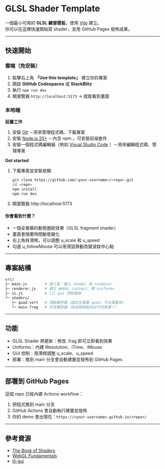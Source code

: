 # GLSL Shader Template

一個最小可用的 **GLSL 練習模板**，使用 [Vite](https://vitejs.dev/) 建立。  
你可以在這裡快速開始寫 shader，並用 GitHub Pages 發佈成果。

---

## 快速開始

### 雲端（免安裝）
1. 點擊右上角 **「Use this template」** 建立你的專案  
2. 開啟 **GitHub Codespaces** 或 **StackBlitz**  
3. 執行 `npm run dev`  
4. 開瀏覽器 `http://localhost:5173` → 就能看到畫面

### 本地端

**前置工作**
1. 安裝 [Git](https://git-scm.com/downloads) －用來管理程式碼、下載專案
2. 安裝 [Node.js 20+](https://nodejs.org/)  －內含 npm ，可安裝前端套件
3. 安裝一個程式碼編輯器（例如 [Visual Studio Code](https://code.visualstudio.com) ）－用來編輯程式碼、管理專案

**Get started**

1. 下載專案並安裝依賴 
   ```bash
   git clone https://github.com/<your-username>/<repo>.git
   cd <repo>
   npm install
   npm run dev
    ```
2. 開瀏覽器 http://localhost:5173

#### 你會看到什麼？

- 一個全螢幕的動態圈紋效果（GLSL fragment shader）
- 畫面會隨著時間動態變化
- 右上角有滑桿，可以調整 u_scale 和 u_speed
- 勾選 u_followMouse 可以用滑鼠移動改變波紋中心點

---

## 專案結構

```bash
src/
├─ main.js        # 進入點：載入 shader 與 renderer
├─ renderer.js    # 建立 WebGL context、傳 uniforms
├─ ui.js          # lil-gui 控制面板
└─ shaders/
   ├─ quad.vert   # 頂點著色器（固定全螢幕 quad，不太需要改）
   └─ main.frag   # 片段著色器（改這個就能玩出不同效果！）
```

---

## 功能

- GLSL Shader 熱更新：修改 .frag 即可立即看到效果
- Uniforms：內建 iResolution、iTime、iMouse
- GUI 控制：用滑桿調整 u_scale、u_speed
- 部署：推到 main 分支會自動建置並發佈到 GitHub Pages

---

## 部署到 GitHub Pages

這個 repo 已經內建 Actions workflow：
1. 把程式推到 main 分支
2. GitHub Actions 會自動執行建置並發佈
3. 你的 demo 會出現在：`https://<your-username>.github.io/<repo>/`

---

## 參考資源

- [The Book of Shaders](https://thebookofshaders.com/)
- [WebGL Fundamentals](https://webglfundamentals.org/)
- [lil-gui](https://github.com/georgealways/lil-gui)